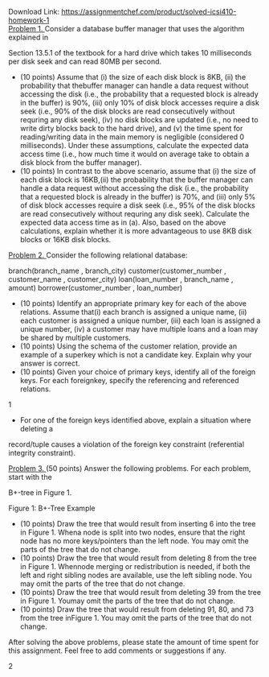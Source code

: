 Download Link: https://assignmentchef.com/product/solved-icsi410-homework-1
<br>
<u>Problem 1. </u> Consider a database buffer manager that uses the algorithm explained in

Section 13.5.1 of the textbook for a hard drive which takes 10 milliseconds per disk seek and can read 80MB per second.

<ul>

 <li>(10 points) Assume that (i) the size of each disk block is 8KB, (ii) the probability that thebuffer manager can handle a data request without accessing the disk (i.e., the probability that a requested block is already in the buffer) is 90%, (iii) only 10% of disk block accesses require a disk seek (i.e., 90% of the disk blocks are read consecutively without requring any disk seek), (iv) no disk blocks are updated (i.e., no need to write dirty blocks back to the hard drive), and (v) the time spent for reading/writing data in the main memory is negligible (considered 0 milliseconds). Under these assumptions, calculate the expected data access time (i.e., how much time it would on average take to obtain a disk block from the buffer manager).</li>

 <li>(10 points) In contrast to the above scenario, assume that (i) the size of each disk block is 16KB,(ii) the probability that the buffer manager can handle a data request without accessing the disk (i.e., the probability that a requested block is already in the buffer) is 70%, and (iii) only 5% of disk block accesses require a disk seek (i.e., 95% of the disk blocks are read consecutively without requring any disk seek). Calculate the expected data access time as in (a). Also, based on the above calculations, explain whether it is more advantageous to use 8KB disk blocks or 16KB disk blocks.</li>

</ul>

<u>Problem 2. </u> Consider the following relational database:

branch(branch_name , branch_city) customer(customer_number , customer_name , customer_city) loan(loan_number , branch_name , amount) borrower(customer_number , loan_number)

<ul>

 <li>(10 points) Identify an appropriate primary key for each of the above relations. Assume that(i) each branch is assigned a unique name, (ii) each customer is assigned a unique number, (iii) each loan is assigned a unique number, (iv) a customer may have multiple loans and a loan may be shared by multiple customers.</li>

 <li>(10 points) Using the schema of the customer relation, provide an example of a superkey which is not a candidate key. Explain why your answer is correct.</li>

 <li>(10 points) Given your choice of primary keys, identify all of the foreign keys. For each foreignkey, specify the referencing and referenced relations.</li>

</ul>

1

<ul>

 <li> For one of the foreign keys identified above, explain a situation where deleting a</li>

</ul>

record/tuple causes a violation of the foreign key constraint (referential integrity constraint).

<u>Problem 3. </u>(50 points) Answer the following problems. For each problem, start with the

B+-tree in Figure 1.

Figure 1: B+-Tree Example

<ul>

 <li>(10 points) Draw the tree that would result from inserting 6 into the tree in Figure 1. Whena node is split into two nodes, ensure that the right node has no more keys/pointers than the left node. You may omit the parts of the tree that do not change.</li>

 <li>(10 points) Draw the tree that would result from deleting 8 from the tree in Figure 1. Whennode merging or redistribution is needed, if both the left and right sibling nodes are available, use the left sibling node. You may omit the parts of the tree that do not change.</li>

 <li>(10 points) Draw the tree that would result from deleting 39 from the tree in Figure 1. Youmay omit the parts of the tree that do not change.</li>

 <li>(10 points) Draw the tree that would result from deleting 91, 80, and 73 from the tree inFigure 1. You may omit the parts of the tree that do not change.</li>

</ul>

After solving the above problems, please state the amount of time spent for this assignment. Feel free to add comments or suggestions if any.

2